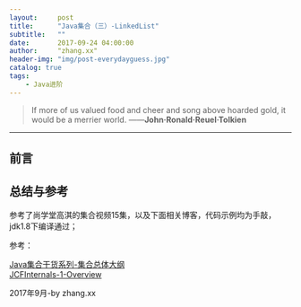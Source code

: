 ```yaml
---
layout:     post
title:      "Java集合（三）-LinkedList"
subtitle:   ""
date:       2017-09-24 04:00:00
author:     "zhang.xx"
header-img: "img/post-everydayguess.jpg"
catalog: true
tags:
    - Java进阶
---
```


> If more of us valued food and cheer and song above hoarded gold, it would be a merrier world. ——**John·Ronald·Reuel·Tolkien**

---

## 前言

## 总结与参考
参考了尚学堂高淇的集合视频15集，以及下面相关博客，代码示例均为手敲，jdk1.8下编译通过；

参考：

[Java集合干货系列-集合总体大纲](http://tengj.top/2016/04/12/javajhtotal/)  
[JCFInternals-1-Overview](https://github.com/CarpenterLee/JCFInternals/blob/master/markdown/1-Overview.md)  


2017年9月-by zhang.xx
